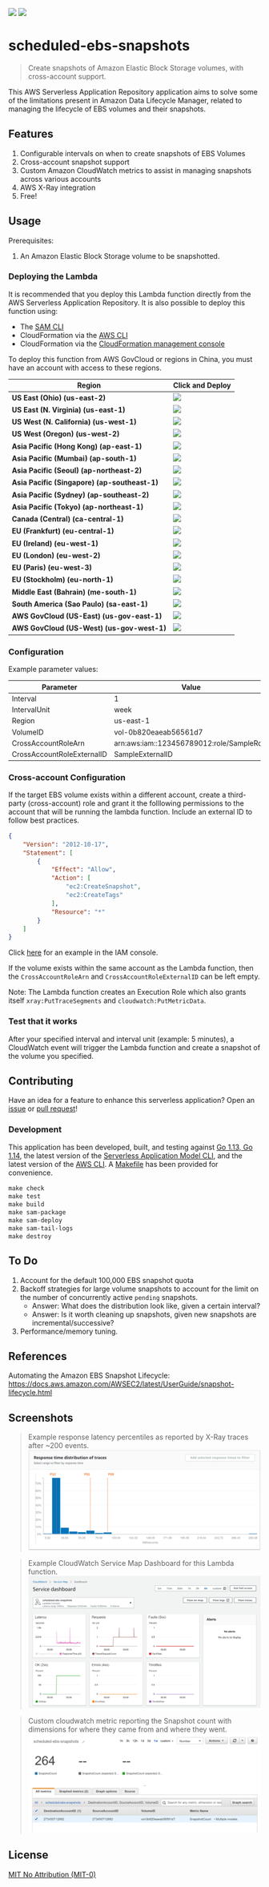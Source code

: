 ![](https://codebuild.us-east-2.amazonaws.com/badges?uuid=eyJlbmNyeXB0ZWREYXRhIjoiYTJIcFJ2d1NiNnNTYUs4VEFGNVlQbzhOdXF1aWcrdHhKdXVwR2h5SjRONVBDMmtnRXFlRmF5NFAwN1dIdUFGcWc1RHlOSjMra3YvZFlqeGNZbSszSVlzPSIsIml2UGFyYW1ldGVyU3BlYyI6InhDL1JTOW9wWC9QWUw0ZDAiLCJtYXRlcmlhbFNldFNlcmlhbCI6MX0%3D&branch=master)
[![][sar-logo]](https://serverlessrepo.aws.amazon.com/applications/arn:aws:serverlessrepo:us-east-1:273450712882:applications~scheduled-ebs-snapshots)


[sar-deploy]: https://img.shields.io/badge/Serverless%20Application%20Repository-Deploy%20Now-FF9900?logo=amazon%20aws&style=flat-square
[sar-logo]: https://img.shields.io/badge/Serverless%20Application%20Repository-View-FF9900?logo=amazon%20aws&style=flat-square

# scheduled-ebs-snapshots
>Create snapshots of Amazon Elastic Block Storage volumes, with cross-account support.

This AWS Serverless Application Repository application aims to solve some of the limitations present in Amazon Data Lifecycle Manager, related to managing the lifecycle of EBS volumes and their snapshots.

## Features
1. Configurable intervals on when to create snapshots of EBS Volumes
2. Cross-account snapshot support
3. Custom Amazon CloudWatch metrics to assist in managing snapshots across various accounts
4. AWS X-Ray integration
5. Free!

## Usage
Prerequisites:
1. An Amazon Elastic Block Storage volume to be snapshotted.

### Deploying the Lambda
It is recommended that you deploy this Lambda function directly from the AWS Serverless Application Repository. It is also possible to deploy this function using:
- The [SAM CLI](https://aws.amazon.com/serverless/sam/)
- CloudFormation via the [AWS CLI](https://aws.amazon.com/cli/)
- CloudFormation via the [CloudFormation management console](https://aws.amazon.com/cloudformation/)

To deploy this function from AWS GovCloud or regions in China, you must have an account with access to these regions.

|Region                                        |Click and Deploy                                                                                                                                 |
|----------------------------------------------|-------------------------------------------------------------------------------------------------------------------------------------------------|
|**US East (Ohio) (us-east-2)**                |[![][sar-deploy]](https://deploy.serverlessrepo.app/us-east-2/?app=arn:aws:serverlessrepo:us-east-1:273450712882:applications/scheduled-ebs-snapshots)     |
|**US East (N. Virginia) (us-east-1)**         |[![][sar-deploy]](https://deploy.serverlessrepo.app/us-east-1/?app=arn:aws:serverlessrepo:us-east-1:273450712882:applications/scheduled-ebs-snapshots)     |
|**US West (N. California) (us-west-1)**       |[![][sar-deploy]](https://deploy.serverlessrepo.app/us-west-1/?app=arn:aws:serverlessrepo:us-east-1:273450712882:applications/scheduled-ebs-snapshots)     |
|**US West (Oregon) (us-west-2)**              |[![][sar-deploy]](https://deploy.serverlessrepo.app/us-west-2/?app=arn:aws:serverlessrepo:us-east-1:273450712882:applications/scheduled-ebs-snapshots)     |
|**Asia Pacific (Hong Kong) (ap-east-1)**      |[![][sar-deploy]](https://deploy.serverlessrepo.app/ap-east-1/?app=arn:aws:serverlessrepo:us-east-1:273450712882:applications/scheduled-ebs-snapshots)     |
|**Asia Pacific (Mumbai) (ap-south-1)**        |[![][sar-deploy]](https://deploy.serverlessrepo.app/ap-south-1/?app=arn:aws:serverlessrepo:us-east-1:273450712882:applications/scheduled-ebs-snapshots)    |
|**Asia Pacific (Seoul) (ap-northeast-2)**     |[![][sar-deploy]](https://deploy.serverlessrepo.app/ap-northeast-2/?app=arn:aws:serverlessrepo:us-east-1:273450712882:applications/scheduled-ebs-snapshots)|
|**Asia Pacific (Singapore)	(ap-southeast-1)** |[![][sar-deploy]](https://deploy.serverlessrepo.app/ap-southeast-1/?app=arn:aws:serverlessrepo:us-east-1:273450712882:applications/scheduled-ebs-snapshots)|
|**Asia Pacific (Sydney) (ap-southeast-2)**    |[![][sar-deploy]](https://deploy.serverlessrepo.app/ap-southeast-2/?app=arn:aws:serverlessrepo:us-east-1:273450712882:applications/scheduled-ebs-snapshots)|
|**Asia Pacific (Tokyo) (ap-northeast-1)**     |[![][sar-deploy]](https://deploy.serverlessrepo.app/ap-northeast-1?app=arn:aws:serverlessrepo:us-east-1:273450712882:applications/scheduled-ebs-snapshots) |
|**Canada (Central)	(ca-central-1)**           |[![][sar-deploy]](https://deploy.serverlessrepo.app/ca-central-1/?app=arn:aws:serverlessrepo:us-east-1:273450712882:applications/scheduled-ebs-snapshots)  |
|**EU (Frankfurt) (eu-central-1)**             |[![][sar-deploy]](https://deploy.serverlessrepo.app/eu-central-1/?app=arn:aws:serverlessrepo:us-east-1:273450712882:applications/scheduled-ebs-snapshots)  |
|**EU (Ireland)	(eu-west-1)**                  |[![][sar-deploy]](https://deploy.serverlessrepo.app/eu-west-1/?app=arn:aws:serverlessrepo:us-east-1:273450712882:applications/scheduled-ebs-snapshots)     |
|**EU (London) (eu-west-2)**                   |[![][sar-deploy]](https://deploy.serverlessrepo.app/eu-west-2/?app=arn:aws:serverlessrepo:us-east-1:273450712882:applications/scheduled-ebs-snapshots)     |
|**EU (Paris) (eu-west-3)**                    |[![][sar-deploy]](https://deploy.serverlessrepo.app/eu-west-3/?app=arn:aws:serverlessrepo:us-east-1:273450712882:applications/scheduled-ebs-snapshots)     |
|**EU (Stockholm) (eu-north-1)**               |[![][sar-deploy]](https://deploy.serverlessrepo.app/eu-north-1/?app=arn:aws:serverlessrepo:us-east-1:273450712882:applications/scheduled-ebs-snapshots)    |
|**Middle East (Bahrain) (me-south-1)**        |[![][sar-deploy]](https://deploy.serverlessrepo.app/me-south-1/?app=arn:aws:serverlessrepo:us-east-1:273450712882:applications/scheduled-ebs-snapshots)    |
|**South America (Sao Paulo) (sa-east-1)**     |[![][sar-deploy]](https://deploy.serverlessrepo.app/sa-east-1/?app=arn:aws:serverlessrepo:us-east-1:273450712882:applications/scheduled-ebs-snapshots)     |
|**AWS GovCloud (US-East) (us-gov-east-1)**    |[![][sar-deploy]](https://deploy.serverlessrepo.app/us-gov-east-1/?app=arn:aws:serverlessrepo:us-east-1:273450712882:applications/scheduled-ebs-snapshots) |
|**AWS GovCloud (US-West) (us-gov-west-1)**    |[![][sar-deploy]](https://deploy.serverlessrepo.app/us-gov-west-1/?app=arn:aws:serverlessrepo:us-east-1:273450712882:applications/scheduled-ebs-snapshots) |

### Configuration
Example parameter values:

| Parameter                  | Value                                      |
| ---------------------------|--------------------------------------------|
| Interval                   | 1                                          |
| IntervalUnit               | week                                       |
| Region                     | us-east-1                                  |
| VolumeID                   | vol-0b820eaeab56561d7                      |
| CrossAccountRoleArn        | arn:aws:iam::123456789012:role/SampleRole  |
| CrossAccountRoleExternalID | SampleExternalID                           |

### Cross-account Configuration
If the target EBS volume exists within a different account, create a third-party (cross-account) role and grant it the folllowing permissions to the account that will be running the lambda function. Include an external ID to follow best practices.
```json
{
    "Version": "2012-10-17",
    "Statement": [
        {
            "Effect": "Allow",
            "Action": [
                "ec2:CreateSnapshot", 
                "ec2:CreateTags"
            ],
            "Resource": "*"
        }
    ]
}
```

Click [here](https://console.aws.amazon.com/iam/home?region=us-east-1#/roles$new?step=type&roleType=crossAccount&isThirdParty&accountID=YourAccountID&externalID=YourExternalID) for an example in the IAM console.

If the volume exists within the same account as the Lambda function, then the `CrossAccountRoleArn` and `CrossAccountRoleExternalID` can be left empty. 

Note: The Lambda function creates an Execution Role which also grants itself `xray:PutTraceSegments` and `cloudwatch:PutMetricData`.

### Test that it works
After your specified interval and interval unit (example: 5 minutes), a CloudWatch event will trigger the Lambda function and create a snapshot of the volume you specified. 

## Contributing
Have an idea for a feature to enhance this serverless application? Open an [issue](https://github.com/swoldemi/scheduled-ebs-snapshots/issues) or [pull request](https://github.com/swoldemi/scheduled-ebs-snapshots/pulls)!

### Development
This application has been developed, built, and testing against [Go 1.13, Go 1.14](https://golang.org/dl/), the latest version of the [Serverless Application Model CLI](https://github.com/awslabs/aws-sam-cli), and the latest version of the [AWS CLI](https://docs.aws.amazon.com/cli/latest/userguide/cli-chap-install.html). A [Makefile](./Makefile) has been provided for convenience.

```
make check
make test
make build
make sam-package
make sam-deploy
make sam-tail-logs
make destroy
```

## To Do
1. Account for the default 100,000 EBS snapshot quota
2. Backoff strategies for large volume snapshots to account for the limit on the number of concurrently active `pending` snapshots.
    - Answer: What does the distribution look like, given a certain interval?
    - Answer: Is it worth cleaning up snapshots, given new snapshots are incremental/successive?
3. Performance/memory tuning.

## References
Automating the Amazon EBS Snapshot Lifecycle: https://docs.aws.amazon.com/AWSEC2/latest/UserGuide/snapshot-lifecycle.html


## Screenshots
>Example response latency percentiles as reported by X-Ray traces after ~200 events.
![example-trace-response-time](./screenshots/example-trace-response-time.PNG)

>Example CloudWatch Service Map Dashboard for this Lambda function.
![service-map-dashboard](./screenshots/service-map-dashboard.PNG)

>Custom cloudwatch metric reporting the Snapshot count with dimensions for where they came from and where they went.
![example-metrics-screenshot](./screenshots/example-metrics-screenshot.PNG)

## License
[MIT No Attribution (MIT-0)](https://spdx.org/licenses/MIT-0.html)